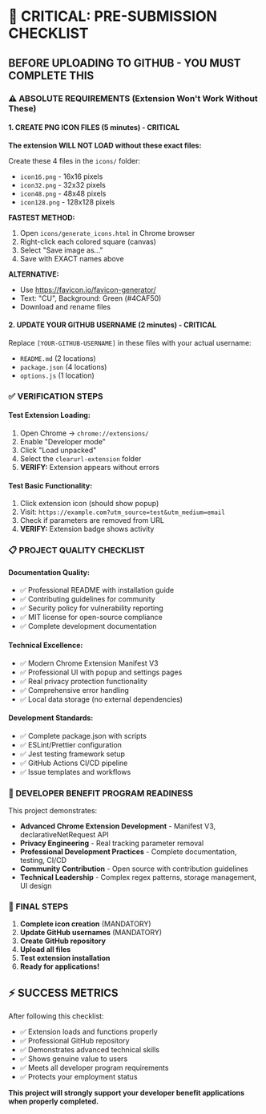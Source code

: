 # 🚨 CRITICAL: PRE-SUBMISSION CHECKLIST

## BEFORE UPLOADING TO GITHUB - YOU MUST COMPLETE THIS

### ⚠️ ABSOLUTE REQUIREMENTS (Extension Won't Work Without These)

#### 1. CREATE PNG ICON FILES (5 minutes) - CRITICAL
**The extension WILL NOT LOAD without these exact files:**

Create these 4 files in the `icons/` folder:
- `icon16.png` - 16x16 pixels
- `icon32.png` - 32x32 pixels
- `icon48.png` - 48x48 pixels
- `icon128.png` - 128x128 pixels

**FASTEST METHOD:**
1. Open `icons/generate_icons.html` in Chrome browser
2. Right-click each colored square (canvas)
3. Select "Save image as..."
4. Save with EXACT names above

**ALTERNATIVE:**
- Use https://favicon.io/favicon-generator/
- Text: "CU", Background: Green (#4CAF50)
- Download and rename files

#### 2. UPDATE YOUR GITHUB USERNAME (2 minutes) - CRITICAL
Replace `[YOUR-GITHUB-USERNAME]` in these files with your actual username:
- `README.md` (2 locations)
- `package.json` (4 locations)
- `options.js` (1 location)

### ✅ VERIFICATION STEPS

#### Test Extension Loading:
1. Open Chrome → `chrome://extensions/`
2. Enable "Developer mode"
3. Click "Load unpacked"
4. Select the `clearurl-extension` folder
5. **VERIFY:** Extension appears without errors

#### Test Basic Functionality:
1. Click extension icon (should show popup)
2. Visit: `https://example.com?utm_source=test&utm_medium=email`
3. Check if parameters are removed from URL
4. **VERIFY:** Extension badge shows activity

### 📋 PROJECT QUALITY CHECKLIST

#### Documentation Quality:
- ✅ Professional README with installation guide
- ✅ Contributing guidelines for community
- ✅ Security policy for vulnerability reporting
- ✅ MIT license for open-source compliance
- ✅ Complete development documentation

#### Technical Excellence:
- ✅ Modern Chrome Extension Manifest V3
- ✅ Professional UI with popup and settings pages
- ✅ Real privacy protection functionality
- ✅ Comprehensive error handling
- ✅ Local data storage (no external dependencies)

#### Development Standards:
- ✅ Complete package.json with scripts
- ✅ ESLint/Prettier configuration
- ✅ Jest testing framework setup
- ✅ GitHub Actions CI/CD pipeline
- ✅ Issue templates and workflows

### 🎯 DEVELOPER BENEFIT PROGRAM READINESS

This project demonstrates:
- **Advanced Chrome Extension Development** - Manifest V3, declarativeNetRequest API
- **Privacy Engineering** - Real tracking parameter removal
- **Professional Development Practices** - Complete documentation, testing, CI/CD
- **Community Contribution** - Open source with contribution guidelines
- **Technical Leadership** - Complex regex patterns, storage management, UI design

### 🚀 FINAL STEPS

1. **Complete icon creation** (MANDATORY)
2. **Update GitHub usernames** (MANDATORY)
3. **Create GitHub repository**
4. **Upload all files**
5. **Test extension installation**
6. **Ready for applications!**

## ⚡ SUCCESS METRICS

After following this checklist:
- ✅ Extension loads and functions properly
- ✅ Professional GitHub repository
- ✅ Demonstrates advanced technical skills
- ✅ Shows genuine value to users
- ✅ Meets all developer program requirements
- ✅ Protects your employment status

**This project will strongly support your developer benefit applications when properly completed.**